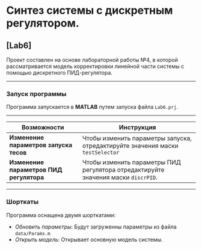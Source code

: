 # Синтез системы с дискретным регулятором.

## [Lab6]
Проект составлен на основе лабораторной работы №4, в которой рассматривается модель корректировки линейной части системы с помощью дискретного ПИД-регулятора.

---

### Запуск программы

Программа запускается в **MATLAB** путем запуска файла `Lab6.prj`. 

---


| Возможности| Инструкция |
|---|---|
|**Изменение параметров запуска тесов** | Чтобы изменить параметры запуска, отредактируйте значения маски `testSelector`|
| **Изменение параметров ПИД регулятора**| Чтобы изменить параметры ПИД регулятора отредактируйте значения маски `discrPID`.|

---

### Шорткаты

Программа оснащена двумя шорткатами:

- *Обновить параметры*: Будут загруженны параметры из файла `data/Params.m`
- *Открыть модель*: Открывает основную модель системы.
